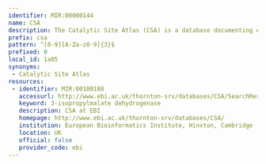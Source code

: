 ```yaml
---
identifier: MIR:00000144
name: CSA
description: The Catalytic Site Atlas (CSA) is a database documenting enzyme active sites and catalytic residues in enzymes of 3D structure. It uses a defined classification for catalytic residues which includes only those residues thought to be directly involved in some aspect of the reaction catalysed by an enzyme.
prefix: csa
pattern: ^[0-9][A-Za-z0-9]{3}$
prefixed: 0
local_id: 1a05
synonyms:
 - Catalytic Site Atlas
resources:
 - identifier: MIR:00100188
   accessurl: http://www.ebi.ac.uk/thornton-srv/databases/CSA/SearchResults.php?PDBID=${lid}
   keyword: 3-isopropylmalate dehydrogenase
   description: CSA at EBI
   homepage: http://www.ebi.ac.uk/thornton-srv/databases/CSA/
   institution: European Bioinformatics Institute, Hinxton, Cambridge
   location: UK
   official: false
   provider_code: ebi
---
```

